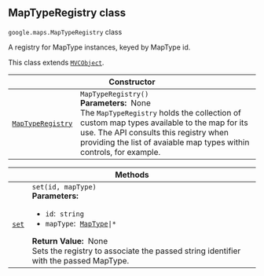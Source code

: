 
<devsite-heading text=" MapTypeRegistry class" for="MapTypeRegistry" level="h2" link="" toc="" back-to-top=""><h2 id="MapTypeRegistry" is-upgraded="">MapTypeRegistry class </h2></devsite-heading>
<p>
<code translate="no" dir="ltr"><span itemprop="path">google.maps</span>.<span itemprop="name">MapTypeRegistry</span></code>
class
</p>
<p>A registry for MapType instances, keyed by MapType id.</p>
<p>This class extends
<code translate="no" dir="ltr"><a href="MVCObject.md">MVCObject</a></code>.
</p>
<div class="devsite-table-wrapper"><table class="constructors responsive" summary="class MapTypeRegistry - Constructor">
<thead>
<tr><th colspan="2" id="MapTypeRegistry.constructor">Constructor</th>
</tr></thead>
<tbody>
<tr>
<td><code translate="no" dir="ltr"><a class="secret-link" href="#MapTypeRegistry.constructor"><span>MapTypeRegistry</span></a></code></td>
<td><div><code translate="no" dir="ltr">MapTypeRegistry()</code></div>
<div class="desc"><strong>Parameters:</strong>&nbsp; None</div>
<div class="desc">The <code translate="no" dir="ltr">MapTypeRegistry</code> holds the collection of custom map types available to the map for its use. The API consults this registry when providing the list of avaiable map types within controls, for example.</div></td>
</tr>
</tbody>
</table></div>
<div class="devsite-table-wrapper"><table class="methods responsive" summary="class MapTypeRegistry - Methods">
<thead>
<tr><th colspan="2">Methods</th>
</tr></thead>
<tbody>
<tr id="MapTypeRegistry.set">
<td itemprop="property"><code translate="no" dir="ltr"><a class="secret-link" href="#MapTypeRegistry.set"><span>set</span></a></code></td>
<td><div><code translate="no" dir="ltr">set(id, mapType)</code></div>
<div class="desc"><strong>Parameters:</strong>&nbsp; <ul>
<li><code translate="no" dir="ltr">id</code>:&nbsp; <code translate="no" dir="ltr">string</code></li>
<li><code translate="no" dir="ltr">mapType</code>:&nbsp; <code translate="no" dir="ltr"><a href="MapType.md">MapType</a>|*</code></li>
</ul></div>
<div class="desc"><strong>Return Value:</strong>&nbsp; None</div>
<div class="desc">Sets the registry to associate the passed string identifier with the passed MapType.</div></td>
</tr>
</tbody>
</table></div>
<script src="replace_links.js"></script>
